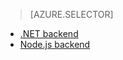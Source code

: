 > [AZURE.SELECTOR]
- [.NET backend](/documentation/articles/app-service-mobile-dotnet-backend-how-to-use-server-sdk/)
- [Node.js backend](/documentation/articles/app-service-mobile-node-backend-how-to-use-server-sdk/)
